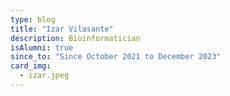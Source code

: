 ```yaml
---
type: blog
title: "Izar Vilasante"
description: Bioinformatician
isAlumni: true
since_to: "Since October 2021 to December 2023"
card_img:
  - izar.jpeg
---
```

